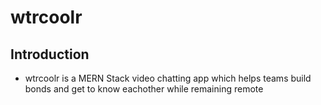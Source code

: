 # wtrcoolr

## Introduction

- wtrcoolr is a MERN Stack video chatting app which helps teams build bonds and get to know eachother while remaining remote
